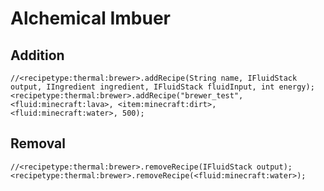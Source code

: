 # Alchemical Imbuer

## Addition

```zenscript
//<recipetype:thermal:brewer>.addRecipe(String name, IFluidStack output, IIngredient ingredient, IFluidStack fluidInput, int energy);
<recipetype:thermal:brewer>.addRecipe("brewer_test", <fluid:minecraft:lava>, <item:minecraft:dirt>, <fluid:minecraft:water>, 500);
```

## Removal

```zenscript
//<recipetype:thermal:brewer>.removeRecipe(IFluidStack output);
<recipetype:thermal:brewer>.removeRecipe(<fluid:minecraft:water>);
```

